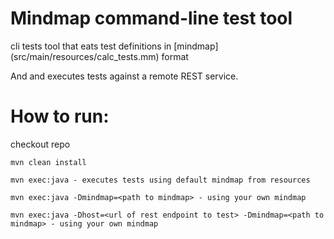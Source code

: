 # Mindmap command-line test tool
cli tests tool that eats test definitions in [mindmap] (src/main/resources/calc_tests.mm) format

And and executes tests against a remote REST service.

# How to run:

checkout repo
```
mvn clean install
```
```
mvn exec:java - executes tests using default mindmap from resources
```
```
mvn exec:java -Dmindmap=<path to mindmap> - using your own mindmap
```
```
mvn exec:java -Dhost=<url of rest endpoint to test> -Dmindmap=<path to mindmap> - using your own mindmap
```

